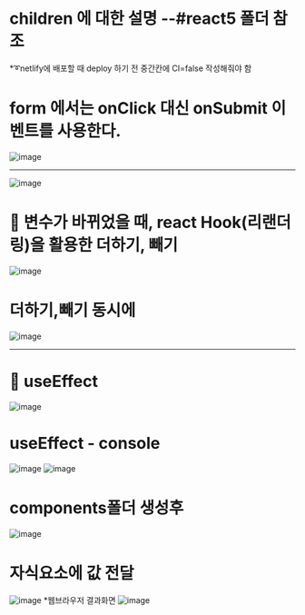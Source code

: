 # children 에 대한 설명 --#react5 폴더 참조

 *➰netlify에 배포할 때 deploy 하기 전 중간칸에 CI=false 작성해줘야 함

# form 에서는 onClick 대신 onSubmit 이벤트를 사용한다.
![image](https://github.com/YENAZIGMINA/react_basic/assets/129706758/ea14ca09-001e-48d5-bf1f-c56e26f1a3d4)


-------------------------------------------------------------------------------------------------------------
![image](https://github.com/YENAZIGMINA/react_basic/assets/129706758/bdbdc9f7-3f5d-47e5-afd5-df1f1e302375)

# 🎀 변수가 바뀌었을 때, react Hook(리랜더링)을 활용한 더하기, 빼기
![image](https://github.com/YENAZIGMINA/react_basic/assets/129706758/202eb5e0-3582-4696-9c85-697c9394831d)

# 더하기,빼기 동시에
![image](https://github.com/YENAZIGMINA/react_basic/assets/129706758/f9eb79b2-9a32-48a8-bac5-9648a16fe473)


----------------------------------------------------------------------------------------------------------------

# 🎀 useEffect
![image](https://github.com/YENAZIGMINA/react_basic/assets/129706758/c2f92372-ee9d-46da-9407-46a88111b717)


# useEffect - console
![image](https://github.com/YENAZIGMINA/react_basic/assets/129706758/51447cb0-869a-4ac7-add6-6e1d58a88f41)
![image](https://github.com/YENAZIGMINA/react_basic/assets/129706758/520ec5fe-34c1-474e-87b4-6caacdb3b332)

# components폴더 생성후 
![image](https://github.com/YENAZIGMINA/react_basic/assets/129706758/782f8145-a1d6-4055-9dae-920d67eadebd)

# 자식요소에 값 전달
![image](https://github.com/YENAZIGMINA/react_basic/assets/129706758/0e609b50-9e18-491e-a28a-496ef97a176a)
 *웹브라우저 결과화면
![image](https://github.com/YENAZIGMINA/react_basic/assets/129706758/90ecd015-c320-459e-8d73-e503d534cf7f)

